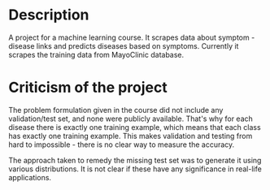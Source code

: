 # Description
 A project for a machine learning course. It scrapes data about symptom - disease links and predicts diseases based on symptoms. Currently it scrapes the training data from MayoClinic database.

# Criticism of the project
The problem formulation given in the course did not include any validation/test set, and none were publicly available. That's why for each disease there is exactly one training example, which means that each class has exactly one training example. This makes validation and testing from hard to impossible - there is no clear way to measure the accuracy.

The approach taken to remedy the missing test set was to generate it using various distributions. It is not clear if these have any significance in real-life applications.
